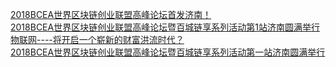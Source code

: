   
[2018BCEA世界区块链创业联盟高峰论坛首发济南！](http://www.dianyue.me/archives/283/1z809k474i7ucxyv/)  
[2018BCEA世界区块链创业联盟高峰论坛暨百城链享系列活动第1站济南圆满举行](http://www.dianyue.me/archives/774/62au3mxv2p46634y/)  
[物联网----将开启一个崭新的财富洪流时代？](http://www.dianyue.me/archives/314/sbgfss1ke1wi2mha/)  
[2018BCEA世界区块链创业联盟高峰论坛暨百城链享系列活动第一站济南圆满举行](http://www.dianyue.me/archives/693/3144c727moqjy87f/)
